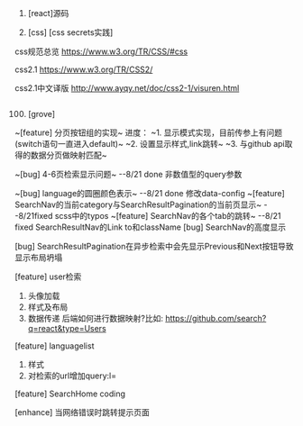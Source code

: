 1. [react]源码

2. [css] [css secrets实践]

css规范总览
https://www.w3.org/TR/CSS/#css

css2.1
https://www.w3.org/TR/CSS2/

css2.1中文译版
http://www.ayqy.net/doc/css2-1/visuren.html

```css

```

100. [grove]

~[feature] 分页按钮组的实现~
  进度：
  ~1. 显示模式实现，目前传参上有问题(switch语句一直进入default)~
  ~2. 设置显示样式,link跳转~
  ~3. 与github api取得的数据分页做映射匹配~

~[bug] 4-6页检索显示问题~ --8/21 done 非数值型的query参数

~[bug] language的圆圈颜色表示~ --8/21 done 修改data-config
~[feature] SearchNav的当前category与SearchResultPagination的当前页显示~ --8/21fixed scss中的typos
~[feature] SearchNav的各个tab的跳转~ --8/21 fixed SearchResultNav的Link to和className
[bug] SearchNav的高度显示

[bug] SearchResultPagination在异步检索中会先显示Previous和Next按钮导致显示布局坍塌

[feature] user检索
1) 头像加载
2) 样式及布局
3) 数据传递
后端如何进行数据映射?比如:
https://github.com/search?q=react&type=Users

[feature] languagelist
1) 样式
2) 对检索的url增加query:l=

[feature] SearchHome coding

[enhance] 当网络错误时跳转提示页面
